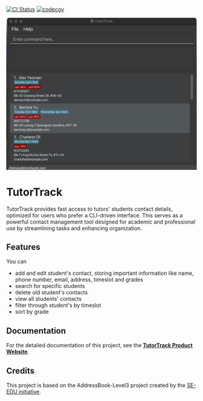 [![CI Status](https://github.com/se-edu/addressbook-level3/workflows/Java%20CI/badge.svg)](https://github.com/AY2324S2-CS2103-F08-4/tp/actions)
[![codecov](https://codecov.io/gh/AY2324S2-CS2103-F08-4/tp/graph/badge.svg?token=MYL7SH6BMO)](https://codecov.io/gh/AY2324S2-CS2103-F08-4/tp)

![Ui](docs/images/Ui.png)

# TutorTrack
TutorTrack provides fast access to tutors' students contact details, optimized for users who prefer a CLI-driven interface. This serves as a powerful contact management tool designed for academic and professional use by streamlining tasks and enhancing organization.

## Features
You can
* add and edit student's contact, storing important information like name, phone number, email, address, timeslot and grades
* search for specific students
* delete old student's contacts
* view all students' contacts
* filter through student's by timeslot
* sort by grade

## Documentation
For the detailed documentation of this project, see the **[TutorTrack Product Website](https://ay2324s2-cs2103-f08-4.github.io/tp/)**.

## Credits
This project is based on the AddressBook-Level3 project created by the [SE-EDU initiative](https://se-education.org).
